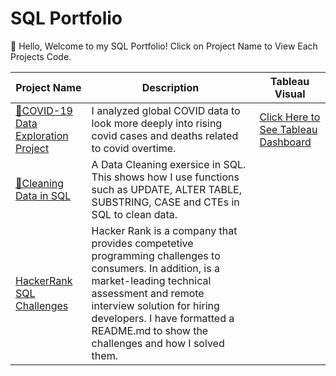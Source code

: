 # SQL Portfolio
👋 Hello, 
Welcome to my SQL Portfolio! Click on Project Name to View Each Projects Code. 

| Project Name | Description | Tableau Visual | 
|--------------|-------------|---------------|
|[🦠COVID-19 Data Exploration Project](https://github.com/aro1248/SQL--Code/blob/main/COVID-19%20Portfolio%20Project.sql) | I analyzed global COVID data to look more deeply into rising covid cases and deaths related to covid overtime.| [Click Here to See Tableau Dashboard](https://public.tableau.com/app/profile/angelique.owenby/viz/COVID-19PortfolioDashboard_16627780159170/Dashboard1) |
| [🧹Cleaning Data in SQL](https://github.com/aro1248/SQL--Code/blob/main/CleaningData.sql) | A Data Cleaning exersice in SQL. This shows how I use functions such as UPDATE, ALTER TABLE, SUBSTRING, CASE and CTEs in SQL to clean data. | |
| [HackerRank SQL Challenges](https://github.com/aro1248/HacckerRank/blob/main/README.md) | Hacker Rank is a company that provides competetive programming challenges to consumers. In addition, is a market-leading technical assessment and remote interview solution for hiring developers. I have formatted a README.md to show the challenges and how I solved them.| | 
